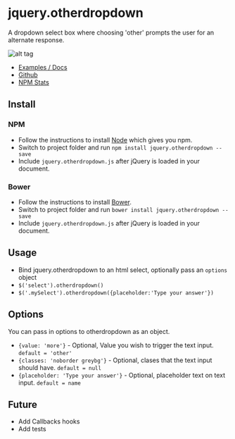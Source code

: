 # jquery.otherdropdown
A dropdown select box where choosing 'other' prompts the user for an alternate response.

![alt tag](https://raw.github.com/TheBox193/jquery.otherdropdown/master/screenshot.png)

* [Examples / Docs](http://otherdropdown.code.jstassen.com/)
* [Github](https://github.com/TheBox193/jquery.otherdropdown)
* [NPM Stats](http://npm-stat.com/charts.html?package=jquery.otherdropdown)

## Install

### NPM
* Follow the instructions to install [Node](https://nodejs.org/download/) which gives you npm.
* Switch to project folder and run `npm install jquery.otherdropdown --save`
* Include `jquery.otherdropdown.js` after jQuery is loaded in your document.

### Bower
* Follow the instructions to install [Bower](http://bower.io/#install-bower).
* Switch to project folder and run `bower install jquery.otherdropdown --save`
* Include `jquery.otherdropdown.js` after jQuery is loaded in your document.

## Usage
* Bind jquery.otherdropdown to an html select, optionally pass an `options` object
* `$('select').otherdropdown()`
* `$('.mySelect').otherdropdown({placeholder:'Type your answer'})`

## Options
You can pass in options to otherdropdown as an object.

* `{value: 'more'}` - Optional, Value you wish to trigger the text input. `default = 'other'`
* `{classes: 'noborder greybg'}` - Optional, clases that the text input should have. `default = null`
* `{placeholder: 'Type your answer'}` - Optional, placeholder text on text input. `default = name`

## Future
* Add Callbacks hooks
* Add tests
